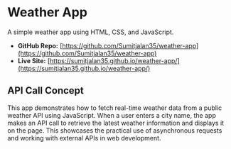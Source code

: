 # Weather App

A simple weather app using HTML, CSS, and JavaScript.

- **GitHub Repo:** [https://github.com/Sumitjalan35/weather-app](https://github.com/Sumitjalan35/weather-app)
- **Live Site:** [https://sumitjalan35.github.io/weather-app/](https://sumitjalan35.github.io/weather-app/)

## API Call Concept

This app demonstrates how to fetch real-time weather data from a public weather API using JavaScript. When a user enters a city name, the app makes an API call to retrieve the latest weather information and displays it on the page. This showcases the practical use of asynchronous requests and working with external APIs in web development. 